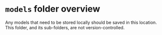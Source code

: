 # `models` folder overview

Any models that need to be stored locally should be saved in this location. This folder,
and its sub-folders, are not version-controlled.
